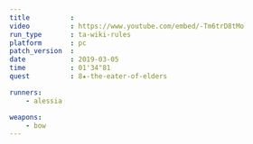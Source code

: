 ```yaml
---
title          :
video          : https://www.youtube.com/embed/-Tm6trD8tMo
run_type       : ta-wiki-rules
platform       : pc
patch_version  :
date           : 2019-03-05
time           : 01'34"81
quest          : 8★-the-eater-of-elders

runners:
    - alessia

weapons:
    - bow
---
```

